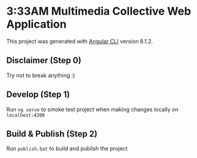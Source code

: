 # 3:33AM Multimedia Collective Web Application

This project was generated with [Angular CLI](https://github.com/angular/angular-cli) version 8.1.2.

## Disclaimer (Step 0)

Try not to break anything :)

## Develop (Step 1)

Run `ng serve` to smoke test project when making changes locally on `localhost:4200`

## Build & Publish (Step 2)

Run `publish.bat` to build and publish the project

